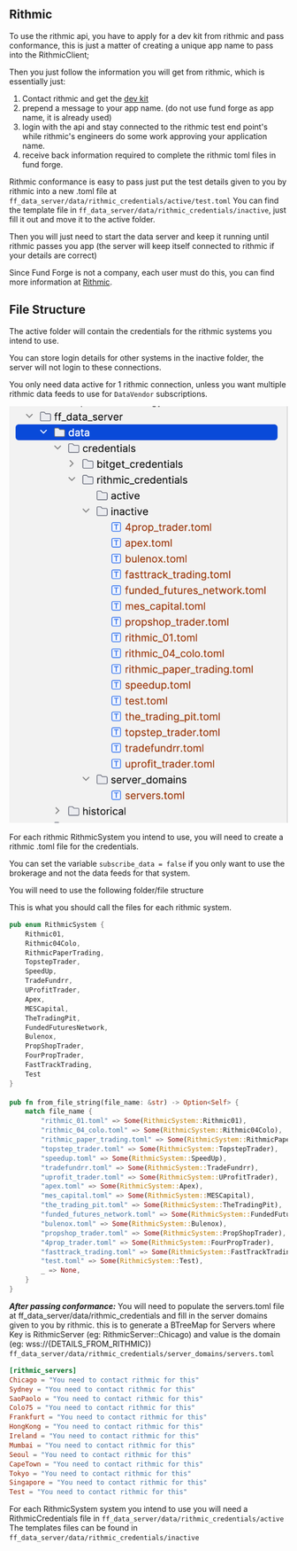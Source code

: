 ## Rithmic
To use the rithmic api, you have to apply for a dev kit from rithmic and pass conformance, this is just a matter of creating a unique app name to pass into the RithmicClient;

Then you just follow the information you will get from rithmic, which is essentially just:
1. Contact rithmic and get the [dev kit](https://www.rithmic.com/apis)
1. prepend a message to your app name. (do not use fund forge as app name, it is already used)
2. login with the api and stay connected to the rithmic test end point's while rithmic's engineers do some work approving your application name.
3. receive back information required to complete the rithmic toml files in fund forge.

Rithmic conformance is easy to pass just put the test details given to you by rithmic into a new .toml file at `ff_data_server/data/rithmic_credentials/active/test.toml`
You can find the template file in `ff_data_server/data/rithmic_credentials/inactive`, just fill it out and move it to the active folder.

Then you will just need to start the data server and keep it running until rithmic passes you app (the server will keep itself connected to rithmic if your details are correct)

Since Fund Forge is not a company, each user must do this, you can find more information at [Rithmic](https://www.rithmic.com/apis).

## File Structure
The active folder will contain the credentials for the rithmic systems you intend to use.

You can store login details for other systems in the inactive folder, the server will not login to these connections.

You only need data active for 1 rithmic connection, unless you want multiple rithmic data feeds to use for `DataVendor` subscriptions.

![file_structure.png](misc/file_structure.png)

For each rithmic RithmicSystem you intend to use, you will need to create a rithmic .toml file for the credentials.

You can set the variable `subscribe_data = false` if you only want to use the brokerage and not the data feeds for that system.

You will need to use the following folder/file structure

This is what you should call the files for each rithmic system.
```rust
pub enum RithmicSystem {
    Rithmic01,
    Rithmic04Colo,
    RithmicPaperTrading,
    TopstepTrader,
    SpeedUp,
    TradeFundrr,
    UProfitTrader,
    Apex,
    MESCapital,
    TheTradingPit,
    FundedFuturesNetwork,
    Bulenox,
    PropShopTrader,
    FourPropTrader,
    FastTrackTrading,
    Test
}

pub fn from_file_string(file_name: &str) -> Option<Self> {
    match file_name {
        "rithmic_01.toml" => Some(RithmicSystem::Rithmic01),
        "rithmic_04_colo.toml" => Some(RithmicSystem::Rithmic04Colo),
        "rithmic_paper_trading.toml" => Some(RithmicSystem::RithmicPaperTrading),
        "topstep_trader.toml" => Some(RithmicSystem::TopstepTrader),
        "speedup.toml" => Some(RithmicSystem::SpeedUp),
        "tradefundrr.toml" => Some(RithmicSystem::TradeFundrr),
        "uprofit_trader.toml" => Some(RithmicSystem::UProfitTrader),
        "apex.toml" => Some(RithmicSystem::Apex),
        "mes_capital.toml" => Some(RithmicSystem::MESCapital),
        "the_trading_pit.toml" => Some(RithmicSystem::TheTradingPit),
        "funded_futures_network.toml" => Some(RithmicSystem::FundedFuturesNetwork),
        "bulenox.toml" => Some(RithmicSystem::Bulenox),
        "propshop_trader.toml" => Some(RithmicSystem::PropShopTrader),
        "4prop_trader.toml" => Some(RithmicSystem::FourPropTrader),
        "fasttrack_trading.toml" => Some(RithmicSystem::FastTrackTrading),
        "test.toml" => Some(RithmicSystem::Test),
        _ => None,
    }
}
```

***After passing conformance:***
You will need to populate the servers.toml file at ff_data_server/data/rithmic_credentials and fill in the server domains given to you by rithmic.
this is to generate a BTreeMap for Servers where Key is RithmicServer (eg: RithmicServer::Chicago) and value is the domain (eg: wss://{DETAILS_FROM_RITHMIC})
`ff_data_server/data/rithmic_credentials/server_domains/servers.toml`
```toml
[rithmic_servers]
Chicago = "You need to contact rithmic for this"
Sydney = "You need to contact rithmic for this"
SaoPaolo = "You need to contact rithmic for this"
Colo75 = "You need to contact rithmic for this"
Frankfurt = "You need to contact rithmic for this"
HongKong = "You need to contact rithmic for this"
Ireland = "You need to contact rithmic for this"
Mumbai = "You need to contact rithmic for this"
Seoul = "You need to contact rithmic for this"
CapeTown = "You need to contact rithmic for this"
Tokyo = "You need to contact rithmic for this"
Singapore = "You need to contact rithmic for this"
Test = "You need to contact rithmic for this"
```

For each RithmicSystem system you intend to use you will need a RithmicCredentials file in `ff_data_server/data/rithmic_credentials/active`
The templates files can be found in `ff_data_server/data/rithmic_credentials/inactive`
